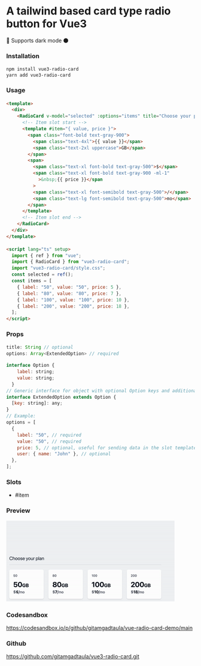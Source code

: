 # A tailwind based card type radio button for Vue3

🥳 Supports dark mode 🌑

### Installation

```shell
npm install vue3-radio-card
yarn add vue3-radio-card
```

### Usage

```html
<template>
  <div>
    <RadioCard v-model="selected" :options="items" title="Choose your plan">
      <!-- Item slot start -->
      <template #item="{ value, price }">
        <span class="font-bold text-gray-900">
          <span class="text-4xl">{{ value }}</span>
          <span class="text-2xl uppercase">GB</span>
        </span>
        <span>
          <span class="text-xl font-bold text-gray-500">$</span>
          <span class="text-xl font-bold text-gray-900 -ml-1"
            >&nbsp;{{ price }}</span
          >
          <span class="text-xl font-semibold text-gray-500">/</span>
          <span class="text-lg font-semibold text-gray-500">mo</span>
        </span>
      </template>
      <!-- Item slot end -->
    </RadioCard>
  </div>
</template>

<script lang="ts" setup>
  import { ref } from "vue";
  import { RadioCard } from "vue3-radio-card";
  import "vue3-radio-card/style.css";
  const selected = ref();
  const items = [
    { label: "50", value: "50", price: 5 },
    { label: "80", value: "80", price: 7 },
    { label: "100", value: "100", price: 10 },
    { label: "200", value: "200", price: 18 },
  ];
</script>
```

### Props

```js
title: String // optional 
options: Array<ExtendedOption> // required
```

```js
interface Option {
    label: string;
    value: string;
  }
// Generic interface for object with optional Option keys and additional properties
interface ExtendedOption extends Option {
  [key: string]: any;
}
// Example:
options = [
  {
    label: "50", // required
    value: "50", // required
    price: 5, // optional, useful for sending data in the slot template
    user: { name: "John" }, // optional
  },
];
```

### Slots

- #item

### Preview

![Preview Gif](https://github.com/gitamgadtaula/vue3-radio-card/blob/main/src/assets/demo.gif?raw=true)

### Codesandbox

https://codesandbox.io/p/github/gitamgadtaula/vue-radio-card-demo/main

 <!-- <img src="/dist/demo.gif" alt="Preview of the component" /> -->

### Github

https://github.com/gitamgadtaula/vue3-radio-card.git
